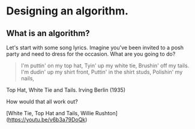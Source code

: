 # Designing an algorithm.

## What is an algorithm?

Let's start with some song lyrics. Imagine you've been invited to a posh party and need to dress for the occasion. What are you going to do?

> I'm puttin' on my top hat,
> Tyin' up my white tie,
> Brushin' off my tails.
> I'm dudin' up my shirt front,
> Puttin' in the shirt studs,
> Polishin' my nails,

Top Hat, White Tie and Tails. Irving Berlin (1935)

How would that all work out? 

[White Tie, Top Hat and Tails, Willie Rushton] (https://youtu.be/v6b3a79DoQk)